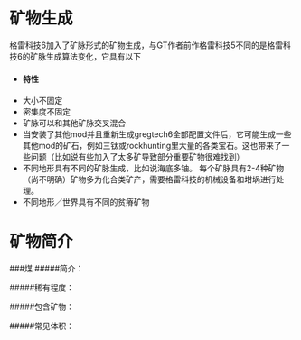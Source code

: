 # 矿物生成

格雷科技6加入了矿脉形式的矿物生成，与GT作者前作格雷科技5不同的是格雷科技6的矿脉生成算法变化，它具有以下

- #### 特性
- 大小不固定
- 密集度不固定
- 矿脉可以和其他矿脉交叉混合
- 当安装了其他mod并且重新生成gregtech6全部配置文件后，它可能生成一些其他mod的矿石，例如三钛或rockhunting里大量的各类宝石。这也带来了一些问题（比如说有些加入了太多矿导致部分重要矿物很难找到）
- 不同地形具有不同的矿脉生成，比如说海底多铀。
每个矿脉具有2-4种矿物（尚不明确）矿物多为化合类矿产，需要格雷科技的机械设备和坩埚进行处理。
- 不同地形／世界具有不同的贫瘠矿物

# 矿物简介

###煤
#####简介：

#####稀有程度：

#####包含矿物：

#####常见体积：

